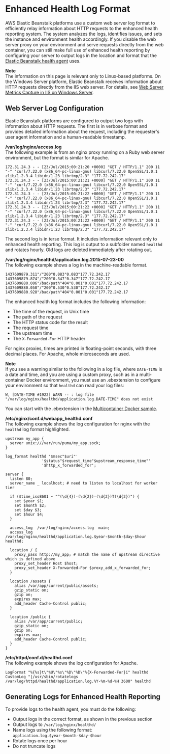 # Enhanced Health Log Format<a name="health-enhanced-serverlogs"></a>

AWS Elastic Beanstalk platforms use a custom web server log format to efficiently relay information about HTTP requests to the enhanced health reporting system\. The system analyzes the logs, identifies issues, and sets the instance and environment health accordingly\. If you disable the web server proxy on your environment and serve requests directly from the web container, you can still make full use of enhanced health reporting by configuring your server to output logs in the location and format that the [Elastic Beanstalk health agent](health-enhanced.md#health-enhanced-agent) uses\.

**Note**  
The information on this page is relevant only to Linux\-based platforms\. On the Windows Server platform, Elastic Beanstalk receives information about HTTP requests directly from the IIS web server\. For details, see [Web Server Metrics Capture in IIS on Windows Server](health-enhanced-metrics-server-iis.md)\.

## Web Server Log Configuration<a name="health-enhanced-serverlogs.configure"></a>

Elastic Beanstalk platforms are configured to output two logs with information about HTTP requests\. The first is in verbose format and provides detailed information about the request, including the requester's user agent information and a human\-readable timestamp\.

**/var/log/nginx/access\.log**  
The following example is from an nginx proxy running on a Ruby web server environment, but the format is similar for Apache\.

```
172.31.24.3 - - [23/Jul/2015:00:21:20 +0000] "GET / HTTP/1.1" 200 11 "-" "curl/7.22.0 (x86_64-pc-linux-gnu) libcurl/7.22.0 OpenSSL/1.0.1 zlib/1.2.3.4 libidn/1.23 librtmp/2.3" "177.72.242.17"
172.31.24.3 - - [23/Jul/2015:00:21:21 +0000] "GET / HTTP/1.1" 200 11 "-" "curl/7.22.0 (x86_64-pc-linux-gnu) libcurl/7.22.0 OpenSSL/1.0.1 zlib/1.2.3.4 libidn/1.23 librtmp/2.3" "177.72.242.17"
172.31.24.3 - - [23/Jul/2015:00:21:22 +0000] "GET / HTTP/1.1" 200 11 "-" "curl/7.22.0 (x86_64-pc-linux-gnu) libcurl/7.22.0 OpenSSL/1.0.1 zlib/1.2.3.4 libidn/1.23 librtmp/2.3" "177.72.242.17"
172.31.24.3 - - [23/Jul/2015:00:21:22 +0000] "GET / HTTP/1.1" 200 11 "-" "curl/7.22.0 (x86_64-pc-linux-gnu) libcurl/7.22.0 OpenSSL/1.0.1 zlib/1.2.3.4 libidn/1.23 librtmp/2.3" "177.72.242.17"
172.31.24.3 - - [23/Jul/2015:00:21:22 +0000] "GET / HTTP/1.1" 200 11 "-" "curl/7.22.0 (x86_64-pc-linux-gnu) libcurl/7.22.0 OpenSSL/1.0.1 zlib/1.2.3.4 libidn/1.23 librtmp/2.3" "177.72.242.17"
```

The second log is in terse format\. It includes information relevant only to enhanced health reporting\. This log is output to a subfolder named `healthd` and rotates hourly\. Old logs are deleted immediately after rotating out\.

**/var/log/nginx/healthd/application\.log\.2015\-07\-23\-00**  
The following example shows a log in the machine\-readable format\.

```
1437609879.311"/"200"0.083"0.083"177.72.242.17
1437609879.874"/"200"0.347"0.347"177.72.242.17
1437609880.006"/bad/path"404"0.001"0.001"177.72.242.17
1437609880.058"/"200"0.530"0.530"177.72.242.17
1437609880.928"/bad/path"404"0.001"0.001"177.72.242.17
```

The enhanced health log format includes the following information:
+ The time of the request, in Unix time
+ The path of the request
+ The HTTP status code for the result
+ The request time
+ The upstream time
+ The `X-Forwarded-For` HTTP header

For nginx proxies, times are printed in floating\-point seconds, with three decimal places\. For Apache, whole microseconds are used\.

**Note**  
If you see a warning similar to the following in a log file, where `DATE-TIME` is a date and time, and you are using a custom proxy, such as in a multi\-container Docker environment, you must use an \.ebextension to configure your environment so that `healthd` can read your log files:  

```
W, [DATE-TIME #1922] WARN -- : log file "/var/log/nginx/healthd/application.log.DATE-TIME" does not exist
```
You can start with the \.ebextension in the [Multicontainer Docker sample](https://docs.aws.amazon.com/elasticbeanstalk/latest/dg/samples/docker-multicontainer-v1.zip)\.

**/etc/nginx/conf\.d/webapp\_healthd\.conf**  
The following example shows the log configuration for nginx with the `healthd` log format highlighted\.

```
upstream my_app {
  server unix:///var/run/puma/my_app.sock;
}

log_format healthd '$msec"$uri"'
                '$status"$request_time"$upstream_response_time"'
                '$http_x_forwarded_for';

server {
  listen 80;
  server_name _ localhost; # need to listen to localhost for worker tier

  if ($time_iso8601 ~ "^(\d{4})-(\d{2})-(\d{2})T(\d{2})") {
    set $year $1;
    set $month $2;
    set $day $3;
    set $hour $4;
  }

  access_log  /var/log/nginx/access.log  main;
  access_log /var/log/nginx/healthd/application.log.$year-$month-$day-$hour healthd;

  location / {
    proxy_pass http://my_app; # match the name of upstream directive which is defined above
    proxy_set_header Host $host;
    proxy_set_header X-Forwarded-For $proxy_add_x_forwarded_for;
  }

  location /assets {
    alias /var/app/current/public/assets;
    gzip_static on;
    gzip on;
    expires max;
    add_header Cache-Control public;
  }

  location /public {
    alias /var/app/current/public;
    gzip_static on;
    gzip on;
    expires max;
    add_header Cache-Control public;
  }
}
```

**/etc/httpd/conf\.d/healthd\.conf**  
The following example shows the log configuration for Apache\.

```
LogFormat "%{%s}t\"%U\"%s\"%D\"%D\"%{X-Forwarded-For}i" healthd
CustomLog "|/usr/sbin/rotatelogs /var/log/httpd/healthd/application.log.%Y-%m-%d-%H 3600" healthd
```

## Generating Logs for Enhanced Health Reporting<a name="health-enhanced-serverlogs.generate"></a>

To provide logs to the health agent, you must do the following:
+ Output logs in the correct format, as shown in the previous section
+ Output logs to `/var/log/nginx/healthd/`
+ Name logs using the following format: `application.log.$year-$month-$day-$hour`
+ Rotate logs once per hour
+ Do not truncate logs
